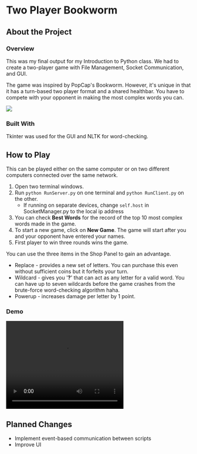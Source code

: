 # Two Player Bookworm

## About the Project
### Overview
This was my final output for my Introduction to Python class. We had to create a two-player game with File Management, Socket Communication, and GUI.

The game was inspired by PopCap's Bookworm. However, it's unique in that it has a turn-based two player format and a shared healthbar. You have to compete with your opponent in making the most complex words you can.

![][1]

### Built With
Tkinter was used for the GUI and NLTK for word-checking.

## How to Play
This can be played either on the same computer or on two different computers connected over the same network.

1. Open two terminal windows.
2. Run `python RunServer.py` on one terminal and `python RunClient.py` on the other. 
    * If running on separate devices, change `self.host` in SocketManager.py to the local ip address
3. You can check **Best Words** for the record of the top 10 most complex words made in the game.
4. To start a new game, click on **New Game**. The game will start after you and your opponent have entered your names.
5. First player to win three rounds wins the game.

You can use the three items in the Shop Panel to gain an advantage.
+ Replace - provides a new set of letters. You can purchase this even without sufficient coins but it forfeits your turn.
+ Wildcard - gives you '**?**' that can act as any letter for a valid word. You can have up to seven wildcards before the game crashes from the brute-force word-checking algorithm haha.
+ Powerup - increases damage per letter by 1 point.

### Demo
<video width="320" height="240" controls>
  <source src="img/GameDemo.mp4" type="video/mp4">
</video>

## Planned Changes
* Implement event-based communication between scripts
* Improve UI



[1]: img/GameScreenshot.png
